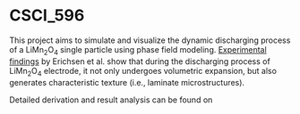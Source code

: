 # CSCI_596

This project aims to simulate and visualize the dynamic discharging process of a LiMn<sub>2</sub>O<sub>4</sub> single particle using phase field modeling. [Experimental findings](https://pubs.acs.org/doi/full/10.1021/acsaem.0c00380) by Erichsen et al. show that during the discharging process of LiMn<sub>2</sub>O<sub>4</sub> electrode, it not only undergoes volumetric expansion, but also generates characteristic texture (i.e., laminate microstructures).

Detailed derivation and result analysis can be found on 
